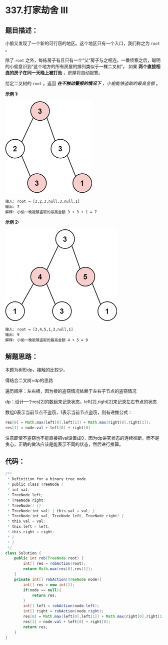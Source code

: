 # 337.打家劫舍 III

## 题目描述：

小偷又发现了一个新的可行窃的地区。这个地区只有一个入口，我们称之为 `root` 。

除了 `root` 之外，每栋房子有且只有一个“父“房子与之相连。一番侦察之后，聪明的小偷意识到“这个地方的所有房屋的排列类似于一棵二叉树”。 如果 **两个直接相连的房子在同一天晚上被打劫** ，房屋将自动报警。

给定二叉树的 `root` 。返回 ***在不触动警报的情况下** ，小偷能够盗取的最高金额* 。

 

**示例 1:**

![img](./images/rob1-tree.jpg)

```
输入: root = [3,2,3,null,3,null,1]
输出: 7 
解释: 小偷一晚能够盗取的最高金额 3 + 3 + 1 = 7
```

**示例 2:**

![img](./images/rob2-tree.jpg)

```
输入: root = [3,4,5,1,3,null,1]
输出: 9
解释: 小偷一晚能够盗取的最高金额 4 + 5 = 9
```

## 解题思路：

本题为树形dp，接触的比较少。

得结合二叉树+dp的思路

遍历顺序：左右根，因为根的盗窃情况依赖于左右子节点的盗窃情况

dp：设计一个res[2]的数组来记录状态，left[2],right[2]来记录左右节点的状态

数组0表示当前节点不盗窃，1表示当前节点盗窃，则有递推公式：

```java
res[0] = Math.max(left[0],left[1]) + Math.max(right[0],right[1]);
res[1] = node.val + left[0] + right[0]
```

注意即使不盗窃也不能直接把val设置成0，因为dp讲究状态的连续推断，而不是贪心，正确的做法应该是能表示不同的状态，然后进行推算。

## 代码：

```java
/**
 * Definition for a binary tree node.
 * public class TreeNode {
 * int val;
 * TreeNode left;
 * TreeNode right;
 * TreeNode() {}
 * TreeNode(int val) { this.val = val; }
 * TreeNode(int val, TreeNode left, TreeNode right) {
 * this.val = val;
 * this.left = left;
 * this.right = right;
 * }
 * }
 */
class Solution {
    public int rob(TreeNode root) {
        int[] res = robAction(root);
        return Math.max(res[0],res[1]);
    }
    private int[] robAction(TreeNode node){
        int[] res = new int[2];
        if(node == null){
            return res;
        }
        int[] left = robAction(node.left);
        int[] right = robAction(node.right);
        res[0] = Math.max(left[0],left[1]) + Math.max(right[0],right[1]);
        res[1] = node.val + left[0] + right[0];
        return res;
    }
}
```

